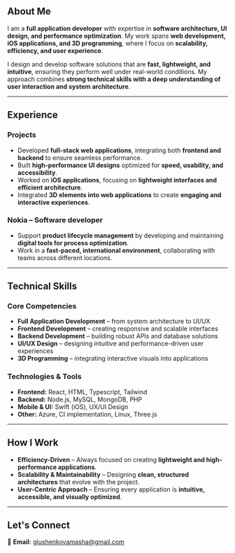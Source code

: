 ## **About Me**  
I am a **full application developer** with expertise in **software architecture, UI design, and performance optimization**. My work spans **web development, iOS applications, and 3D programming**, where I focus on **scalability, efficiency, and user experience**.  

I design and develop software solutions that are **fast, lightweight, and intuitive**, ensuring they perform well under real-world conditions. My approach combines **strong technical skills with a deep understanding of user interaction and system architecture**.  

---

## **Experience**  

### **Projects**  
- Developed **full-stack web applications**, integrating both **frontend and backend** to ensure seamless performance.  
- Built **high-performance UI designs** optimized for **speed, usability, and accessibility**.  
- Worked on **iOS applications**, focusing on **lightweight interfaces and efficient architecture**.  
- Integrated **3D elements into web applications** to create **engaging and interactive experiences**.  

### **Nokia – Software developer**  
- Support **product lifecycle management** by developing and maintaining **digital tools for process optimization**.  
- Work in a **fast-paced, international environment**, collaborating with teams across different locations.  

---

## **Technical Skills**  

### **Core Competencies**  
- **Full Application Development** – from system architecture to UI/UX  
- **Frontend Development** – creating responsive and scalable interfaces  
- **Backend Development** – building robust APIs and database solutions  
- **UI/UX Design** – designing intuitive and performance-driven user experiences  
- **3D Programming** – integrating interactive visuals into applications  

### **Technologies & Tools**  
- **Frontend:** React, HTML, Typescript, Tailwind  
- **Backend:** Node.js, MySQL, MongoDB, PHP 
- **Mobile & UI:** Swift (iOS), UX/UI Design  
- **Other:** Azure, CI implementation, Linux, Three.js  

---

## **How I Work**  
- **Efficiency-Driven** – Always focused on creating **lightweight and high-performance applications**.  
- **Scalability & Maintainability** – Designing **clean, structured architectures** that evolve with the project.  
- **User-Centric Approach** – Ensuring every application is **intuitive, accessible, and visually optimized**.  

---

## **Let's Connect**  
📩 **Email:** [glushenkovamasha@gmail.com](mailto:glushenkovamasha@gmail.com)  

